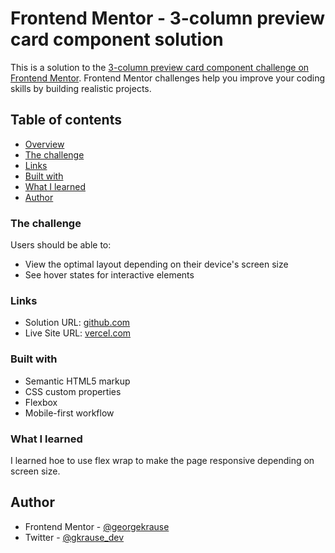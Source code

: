 # Frontend Mentor - 3-column preview card component solution

This is a solution to the [3-column preview card component challenge on Frontend Mentor](https://www.frontendmentor.io/challenges/3column-preview-card-component-pH92eAR2-). Frontend Mentor challenges help you improve your coding skills by building realistic projects. 

## Table of contents

  - [Overview](#overview)
  - [The challenge](#the-challenge)
  - [Links](#links)
  - [Built with](#built-with)
  - [What I learned](#what-i-learned)
  - [Author](#author)

### The challenge

Users should be able to:

- View the optimal layout depending on their device's screen size
- See hover states for interactive elements

### Links

- Solution URL: [github.com](https://github.com/georgekrause/3_column_preview_card)
- Live Site URL: [vercel.com](https://3-column-preview-card-pink-two.vercel.app/)


### Built with

- Semantic HTML5 markup
- CSS custom properties
- Flexbox
- Mobile-first workflow

### What I learned

I learned hoe to use flex wrap to make the page responsive depending on screen size.

## Author

- Frontend Mentor - [@georgekrause](https://www.frontendmentor.io/profile/georgekrause)
- Twitter - [@gkrause_dev](https://x.com/gkrause_dev)